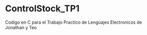 # ControlStock_TP1
Codigo en C para el Trabajo Practico de Lenguajes Electronicos de Jonathan y Teo
